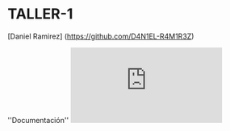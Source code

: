 # TALLER-1
[Daniel Ramirez] (https://github.com/D4N1EL-R4M1R3Z)

''Documentación''
![Archivo python](https://github.com/D4N1EL-R4M1R3Z/TALLER-1/blob/main/TALLER%201%20LISTAS%20Y%20DICCIONARIOS%20DANIEL%20RAMIREZ.py)
